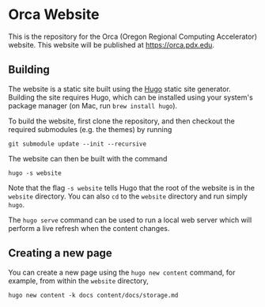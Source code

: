 # Orca Website

This is the repository for the Orca (Oregon Regional Computing Accelerator) website.
This website will be published at https://orca.pdx.edu.

## Building

The website is a static site built using the [Hugo](https://gohugo.io) static site generator.
Building the site requires Hugo, which can be installed using your system's package manager (on Mac, run `brew install hugo`).

To build the website, first clone the repository, and then checkout the required submodules (e.g. the themes) by running

```
git submodule update --init --recursive
```

The website can then be built with the command

```
hugo -s website
```

Note that the flag `-s website` tells Hugo that the root of the website is in the `website` directory.
You can also `cd` to the `website` directory and run simply `hugo`.

The `hugo serve` command can be used to run a local web server which will perform a live refresh when the content changes.

## Creating a new page

You can create a new page using the `hugo new content` command, for example, from within the `website` directory,

```
hugo new content -k docs content/docs/storage.md
```
